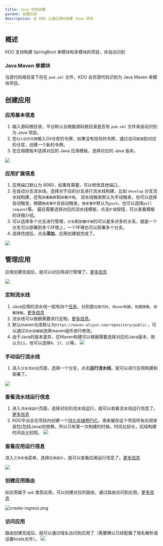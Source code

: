 ```yaml
---
title: Java 项目部署
parent: 部署应用
description: 在 KDO 上通过源码部署 Java 项目
---
```



## 概述

KDO 支持构建 SpringBoot 单模块和多模块的项目，并自动识别

### Java Maven 单模块

当源代码根目录下存在 `pom.xml` 文件，KDO 会将源代码识别为 Java Maven 单模块项目。

## 创建应用

### 应用基本信息
1. 输入源码根目录，平台默认会根据源码根目录是否有 `pom.xml` 文件来自动识别为 Java 项目。
2. 在`Git访问令牌`输入Git仓库的令牌，如果没有现存的令牌，通过访问`链接`到对应的仓库，创建一个新的令牌。
3. 在应用模板中选择对应的 Java 应用模板，选择对应的 Java 版本。

![](imgs/create-repo.png)

### 应用扩展信息
1. 应用端口默认为 8080，如果有需要，可以修改其他端口。
2. 在自动分支流水线，选择对于应的分支进行流水线构建，比如 `develop` 分支流水线构建，还有`部署集群`和`部署环境`。
   流水线触发默认为手动触发，也可以选择自动触发，根据`触发事件`会自动触发，`触发事件`默认为`push`，也可以选择`pull request`等。
   最后需要选择对应的流水线模板，点击`扩展`按钮，可以查看模板的详细介绍。
3. 可以选择多个分支进行管理，`分支`和`部署环境`的可以是多对多的关系，就是一个分支可以部署到多个环境上，一个环境也可以部署多个分支。
4. 选择完成后，点击**添加**，应用创建就完成了。

![](imgs/repo-info.png)


## 管理应用
应用创建完成后，就可以对应用进行管理了。[更多信息](/docs/dev/applications/repository#应用管理)

![](imgs/repo-detail.png)

### 定制流水线
1. Java应用的流水线一般有四个[任务](/docs/dev/applications/pipelines#task)，分别是`拉取代码`、`Maven构建`、`构建镜像`、`部署镜像`。[更多信息](/docs/dev/applications/pipelines) 
2. 流水线可以根据需要进行定制。[更多信息](/docs/dev/applications/pipelines)。
3. 默认maven仓库默认为`https://maven.aliyun.com/repository/public` ，可以通过`流水线编辑`选择maven组件进行修改。
4. 由于Java的版本差异，在Maven构建可以根据需要选择对应的Java版本，默认为`11`，也可以选择`8`、`17`、`21`等。
   ![](imgs/maven-java-versions.png)

### 手动运行流水线
1. 进入`分支流水线`页面，选择一个分支，点击**运行流水线**，就可以进行应用构建和部署了。

![](imgs/manual-run.png)


### 查看流水线运行信息
1. 进入`流水线运行`页面，选择对应的流水线运行，就可以查看流水线运行信息了。[更多信息](/docs/dev/applications/pipelines)
2. KDO平台会在项目内创建一个[持久存储卷PVC](/docs/storage#存储概念)，用来缓存这个项目所有应用安装包(包括Java)的依赖，所以只有第一次构建的时候，时间比较长，后续构建时间会比较短。
![](imgs/pipelinerun-info.png)

### 查看应用运行信息
进入`工作负载`菜单，选择`应用拓扑`，就可以查看应用运行信息了。[更多信息](/docs/dev/workloads/topology)

![](imgs/workload.png)

### 创建应用路由
如应用属于 `web` 类型应用，可以创建对应的路由，通过路由访问到应用。[更多信息](/docs/dev/network-stroage/ingresses#新增路由)

![create-ingress.png](imgs/create-ingress.png)

### 访问应用
路由创建完成后，就可以通过域名访问到应用了（需要确认已经配置了域名解析或设置hosts文件）。
![](imgs/access-web.png)